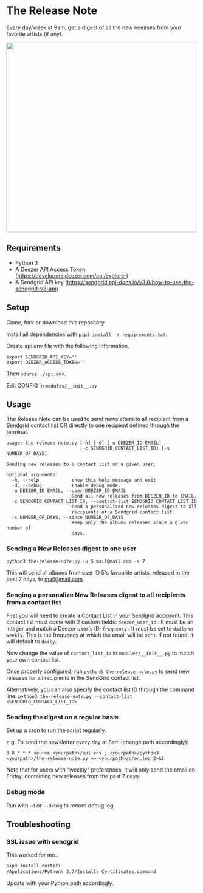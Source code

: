 # The Release Note
Every day/week at 9am, get a digest of all the new releases from your favorite artists (if any).

<img src="http://greird.webfactional.com/img/thereleasenote2.png" width="500">

## Requirements

- Python 3
- A Deezer API Access Token (https://developers.deezer.com/api/explorer)
- A Sendgrid API key (https://sendgrid.api-docs.io/v3.0/how-to-use-the-sendgrid-v3-api)

## Setup

Clone, fork or download this repository.

Install all dependencies with `pip3 install -r requirements.txt`.

Create api.env file with the following information.
```env
export SENDGRID_API_KEY=''
export DEEZER_ACCESS_TOKEN=''
```
Then `source ./api.env`.

Edit CONFIG in `modules/__init__.py`

## Usage

The Release Note can be used to send newsletters to all recipient from a Sendgrid contact list OR directly to one recipient defined through the terminal.

```
usage: the-release-note.py [-h] [-d] [-u DEEZER_ID EMAIL]
                           [-c SENDGRID_CONTACT_LIST_ID] [-s NUMBER_OF_DAYS]

Sending new releases to a contact list or a given user.

optional arguments:
  -h, --help            show this help message and exit
  -d, --debug           Enable debug mode.
  -u DEEZER_ID EMAIL, --user DEEZER_ID EMAIL
                        Send all new releases from DEEZER_ID to EMAIL.
  -c SENDGRID_CONTACT_LIST_ID, --contact-list SENDGRID_CONTACT_LIST_ID
                        Send a personalized new releases digest to all
                        recipients of a Sendgrid contact list.
  -s NUMBER_OF_DAYS, --since NUMBER_OF_DAYS
                        Keep only the albums released since a given number of
                        days.
```

### Sending a New Releases digest to one user

`python3 the-release-note.py -u 5 mail@mail.com -s 7`

This will send all albums from user ID 5's favourite artists, released in the past 7 days, to mail@mail.com.

### Senging a personalize New Releases digest to all recipients from a contact list

First you will need to create a Contact List in your Sendgrid acccount. This contact list must come with 2 custom fields:
`deezer_user_id` : It must be an integer and match a Deezer user's ID.
`frequency` : It must be set to `daily` or `weekly`. This is the frequency at which the email will be sent. If not found, it will default to `daily`.

Now change the value of `contact_list_id` in `modules/__init__.py` to match your own contact list.

Once properly configured, run `python3 the-release-note.py` to send new releases for all recipients in the SendGrid contact list.

Alternatively, you can also specify the contact list ID through the command line:
`python3 the-release-note.py --contact-list <SENDGRID_CONTACT_LIST_ID>`

### Sending the digest on a regular basis

Set up a cron to run the script regularly. 

e.g. To send the newsletter every day at 8am (change path accordingly):
```
0 8 * * * source <yourpath>/api.env ; <yourpath>/python3 <yourpath>/the-release-note.py >> <yourpath>/cron.log 2>&1
```
Note that for users with "weekly" preferences, it will only send the email on Friday, containing new releases from the past 7 days.

### Debug mode

Run with `-d` or `--debug` to record debug log.

## Troubleshooting

### SSL issue with sendgrid

This worked for me.. 

```bash
pip3 install certifi
/Applications/Python\ 3.7/Install\ Certificates.command
```
Update with your Python path accordingly.
